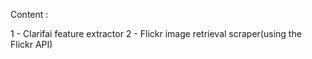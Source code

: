 Content : 

1 - Clarifai feature extractor
2 - Flickr image retrieval scraper(using the Flickr API)

